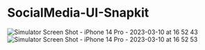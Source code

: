 # SocialMedia-UI-Snapkit
 
![Simulator Screen Shot - iPhone 14 Pro - 2023-03-10 at 16 52 43](https://user-images.githubusercontent.com/73952475/224334051-6c195b97-da13-48a5-8533-3cdb3697ca28.png)
![Simulator Screen Shot - iPhone 14 Pro - 2023-03-10 at 16 52 53](https://user-images.githubusercontent.com/73952475/224334057-d2e425c5-5437-46b8-9613-6a6c94a8925a.png)
